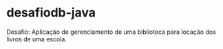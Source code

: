 # desafiodb-java
Desafio: Aplicação de gerenciamento de uma biblioteca para locação dos livros de uma escola.
